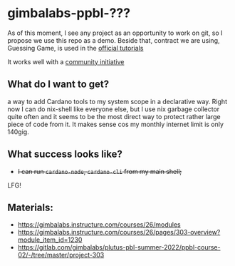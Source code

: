 # gimbalabs-ppbl-???

As of this moment, I see any project as an opportunity to work on git, so I propose we use this repo as a demo.
Beside that, contract we are using, Guessing Game, is used in the [official tutorials](https://plutus-apps.readthedocs.io/en/latest/plutus/tutorials/contract-testing.html)

It works well with a [community initiative](https://github.com/input-output-hk/Developer-Experience-working-group/discussions/41)

## What do I want to get?

a way to add Cardano tools to my system scope in a declarative way. Right now I can do nix-shell like everyone else, but I use nix garbage collector quite often and it seems to be the most direct way to protect rather large piece of code from it. It makes sense cos my monthly internet limit is only 140gig.

## What success looks like?

* ~~I can run `cardano-node`, `cardano-cli` from my main shell;~~

LFG!


##  Materials: 
* https://gimbalabs.instructure.com/courses/26/modules
* https://gimbalabs.instructure.com/courses/26/pages/303-overview?module_item_id=1230
* https://gitlab.com/gimbalabs/plutus-pbl-summer-2022/ppbl-course-02/-/tree/master/project-303
